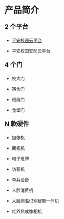 # 产品简介

**<p class="main-color" style="font-size: 20px">2 个平台</p>**

- [平安校园云平台](http://canpointlive.com/login) <i class="fa fa-link"></i>

- 平安校园安防云平台

**<p class="main-color" style="font-size: 20px">4 个门</p>**

- 校大门

- 宿舍门

- 班级门

- 食堂门

**<p class="main-color" style="font-size: 20px">N 款硬件</p>**

- 摄像机

- 面板机

- 电子班牌

- 访客机

- 单兵设备

- 人脸消费机

- 人脸测温识别智能一体机

- 红外热成像相机
